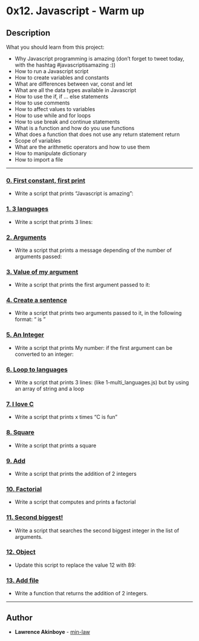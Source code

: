 # 0x12. Javascript - Warm up

## Description
What you should learn from this project:

* Why Javascript programming is amazing (don’t forget to tweet today, with the hashtag #javascriptisamazing :))
* How to run a Javascript script
* How to create variables and constants
* What are differences between var, const and let
* What are all the data types available in Javascript
* How to use the if, if ... else statements
* How to use comments
* How to affect values to variables
* How to use while and for loops
* How to use break and continue statements
* What is a function and how do you use functions
* What does a function that does not use any return statement return
* Scope of variables
* What are the arithmetic operators and how to use them
* How to manipulate dictionary
* How to import a file

---

### [0. First constant, first print](./0-javascript_is_amazing.js)
* Write a script that prints “Javascript is amazing”:


### [1. 3 languages](./1-multi_languages.js)
* Write a script that prints 3 lines:


### [2. Arguments](./2-arguments.js)
* Write a script that prints a message depending of the number of arguments passed:


### [3. Value of my argument](./3-value_argument.js)
* Write a script that prints the first argument passed to it:


### [4. Create a sentence](./4-concat.js)
* Write a script that prints two arguments passed to it, in the following format: “ is ”


### [5. An Integer](./5-to_integer.js)
* Write a script that prints My number: <first argument converted in integer> if the first argument can be converted to an integer:


### [6. Loop to languages](./6-multi_languages_loop.js)
* Write a script that prints 3 lines: (like 1-multi_languages.js) but by using an array of string and a loop


### [7. I love C](./7-multi_c.js)
* Write a script that prints x times “C is fun”


### [8. Square](./8-square.js)
* Write a script that prints a square


### [9. Add](./9-add.js)
* Write a script that prints the addition of 2 integers


### [10. Factorial](./10-factorial.js)
* Write a script that computes and prints a factorial


### [11. Second biggest!](./11-second_biggest.js)
* Write a script that searches the second biggest integer in the list of arguments.


### [12. Object](./12-object.js)
* Update this script to replace the value 12 with 89:


### [13. Add file](./13-add.js)
* Write a function that returns the addition of 2 integers.

---

## Author
* **Lawrence Akinboye** - [min-law](https://github.com/min-law)
